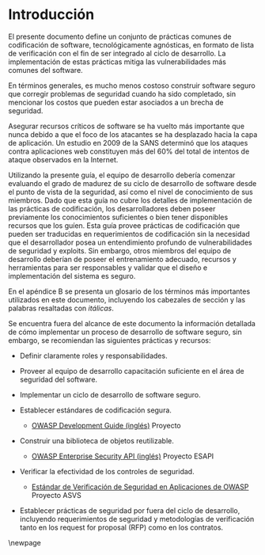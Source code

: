 # Introducción

El presente documento define un conjunto de prácticas comunes de
codificación de software, tecnológicamente agnósticas, en formato de
lista de verificación con el fin de ser integrado al ciclo de
desarrollo. La implementación de estas prácticas mitiga las
vulnerabilidades más comunes del software.

En términos generales, es mucho menos costoso construir software seguro
que corregir problemas de seguridad cuando ha sido completado, sin
mencionar los costos que pueden estar asociados a un brecha de seguridad.

Asegurar recursos críticos de software se ha vuelto más importante que
nunca debido a que el foco de los atacantes se ha desplazado hacia la
capa de aplicación. Un estudio en 2009 de la SANS determinó que los
ataques contra aplicaciones web constituyen más del 60% del total de
intentos de ataque observados en la Internet.

Utilizando la presente guía, el equipo de desarrollo debería comenzar
evaluando el grado de madurez de su ciclo de desarrollo de software
desde el punto de vista de la seguridad, así como el nivel de
conocimiento de sus miembros. Dado que esta guía no cubre los detalles
de implementación de las prácticas de codificación, los desarrolladores
deben poseer previamente los conocimientos suficientes o bien tener
disponibles recursos que los guíen. Esta guía provee prácticas de
codificación que pueden ser traducidas en requerimientos de codificación sin
la necesidad que el desarrollador posea un entendimiento profundo de
vulnerabilidades de seguridad y exploits. Sin embargo, otros miembros
del equipo de desarrollo deberían de poseer el entrenamiento adecuado,
recursos y herramientas para ser responsables y validar que el diseño e
implementación del sistema es seguro.

En el apéndice B se presenta un glosario de los términos más importantes
utilizados en este documento, incluyendo los cabezales de sección y las
palabras resaltadas con *itálicas*.

Se encuentra fuera del alcance de este documento la información
detallada de cómo implementar un proceso de desarrollo de software
seguro, sin embargo, se recomiendan las siguientes prácticas y recursos:

-   Definir claramente roles y responsabilidades.

-   Proveer al equipo de desarrollo capacitación suficiente en el área
    de seguridad del software.

-   Implementar un ciclo de desarrollo de software seguro.

-   Establecer estándares de codificación segura.

    -   [OWASP Development Guide (inglés)][guide] Proyecto

-   Construir una biblioteca de objetos reutilizable.

    -   [OWASP Enterprise Security API (inglés)][esapi] Proyecto ESAPI

-   Verificar la efectividad de los controles de seguridad.

    -   [Estándar de Verificación de Seguridad en Aplicaciones de OWASP][asvs] Proyecto ASVS

-   Establecer prácticas de seguridad por fuera del ciclo de desarrollo,
    incluyendo requerimientos de seguridad y metodologías de
    verificación tanto en los request for proposal (RFP) como en los
    contratos.

[asvs]: https://owasp.org/www-project-application-security-verification-standard/
[esapi]: https://owasp.org/www-project-enterprise-security-api/
[guide]: https://owasp.org/www-project-developer-guide/

\newpage
